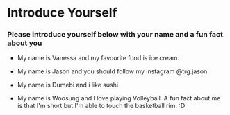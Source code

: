 # Introduce Yourself
### Please introduce yourself below with your name and a fun fact about you
- My name is Vanessa and my favourite food is ice cream.
- My name is Jason and you should follow my instagram @trg.jason
- My name is Dumebi and i like sushi



- My name is Woosung and I love playing Volleyball. A fun fact about me is that I'm short but I'm able to touch the basketball rim. :D
